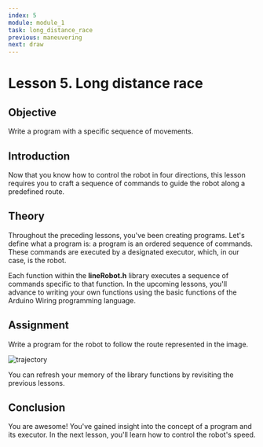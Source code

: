 ```yaml
---
index: 5
module: module_1 
task: long_distance_race
previous: maneuvering
next: draw
---
```

# Lesson 5. Long distance race

## Objective
Write a program with a specific sequence of movements.

## Introduction
Now that you know how to control the robot in four directions, this lesson requires you to craft a sequence of commands to guide the robot along a predefined route.

## Theory
Throughout the preceding lessons, you've been creating programs. Let's define what a program is: a program is an ordered sequence of commands. These commands are executed by a designated executor, which, in our case, is the robot.

Each function within the **lineRobot.h** library executes a sequence of commands specific to that function. In the upcoming lessons, you'll advance to writing your own functions using the basic functions of the Arduino Wiring programming language.

## Assignment 
Write a program for the robot to follow the route represented in the image.

![trajectory](https://github.com/autolab-fi/line-robot-curriculum/assets/13139586/e9780f73-3e5b-4b78-ad54-95162b409a13)

You can refresh your memory of the library functions by revisiting the previous lessons.

## Conclusion
You are awesome! You've gained insight into the concept of a program and its executor. In the next lesson, you'll learn how to control the robot's speed.
